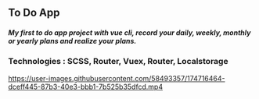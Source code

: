 ## To Do App

##### My first to do app project with vue cli, record your daily, weekly, monthly or yearly plans and realize your plans.

### Technologies : SCSS, Router, Vuex, Router, Localstorage

https://user-images.githubusercontent.com/58493357/174716464-dceff445-87b3-40e3-bbb1-7b525b35dfcd.mp4

